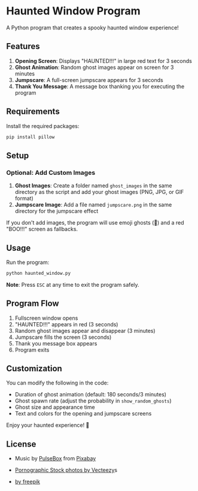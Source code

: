 # Haunted Window Program

A Python program that creates a spooky haunted window experience!

## Features

1. **Opening Screen**: Displays "HAUNTED!!!" in large red text for 3 seconds
2. **Ghost Animation**: Random ghost images appear on screen for 3 minutes
3. **Jumpscare**: A full-screen jumpscare appears for 3 seconds
4. **Thank You Message**: A message box thanking you for executing the program

## Requirements

Install the required packages:

```bash
pip install pillow
```

## Setup

### Optional: Add Custom Images

1. **Ghost Images**: Create a folder named `ghost_images` in the same directory as the script and add your ghost images (PNG, JPG, or GIF format)
2. **Jumpscare Image**: Add a file named `jumpscare.png` in the same directory for the jumpscare effect

If you don't add images, the program will use emoji ghosts (👻) and a red "BOO!!!" screen as fallbacks.

## Usage

Run the program:

```bash
python haunted_window.py
```

**Note**: Press `ESC` at any time to exit the program safely.

## Program Flow

1. Fullscreen window opens
2. "HAUNTED!!!" appears in red (3 seconds)
3. Random ghost images appear and disappear (3 minutes)
4. Jumpscare fills the screen (3 seconds)
5. Thank you message box appears
6. Program exits

## Customization

You can modify the following in the code:

- Duration of ghost animation (default: 180 seconds/3 minutes)
- Ghost spawn rate (adjust the probability in `show_random_ghosts`)
- Ghost size and appearance time
- Text and colors for the opening and jumpscare screens

Enjoy your haunted experience! 👻

## License
- Music by <a href="https://pixabay.com/users/pulsebox-52068281/?utm_source=link-attribution&utm_medium=referral&utm_campaign=music&utm_content=420687">PulseBox</a> from <a href="https://pixabay.com//?utm_source=link-attribution&utm_medium=referral&utm_campaign=music&utm_content=420687">Pixabay</a>

- <a href="https://www.vecteezy.com/free-photos/pornographic">Pornographic Stock photos by Vecteezy</a>s

- <a href="https://kr.freepik.com/free-ai-image/view-mysterious-entity-dark-foggy-room_69809215.htm#fromView=search&page=1&position=45&uuid=f176187e-746d-4e52-bb7d-2f09b7eff34d&query=%EA%B3%B5%ED%8F%AC">by freepik</a>
